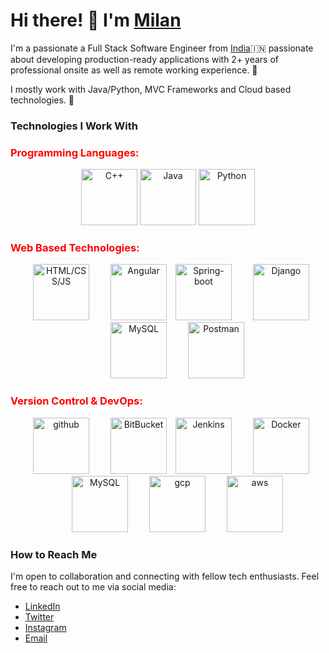 
# Hi there! 👋 I'm [Milan](https://www.linkedin.com/in/milanrajgupta/)

I'm a passionate a Full Stack Software Engineer from [India](https://en.wikipedia.org/wiki/India)🇮🇳   passionate about developing production-ready applications with 2+ years of professional onsite as well as remote working experience. 🎯

I mostly work with Java/Python, MVC Frameworks and Cloud based technologies. 🚀

### Technologies I Work With


<h3 style="color:red;">Programming Languages:</h3>

<div style="display: flex; flex-direction: row;">
  <div style="flex: 1; text-align: center; padding:0 10 0 10">
    <img  style="width: 90px; height: 90px; " src="https://download.logo.wine/logo/C%2B%2B/C%2B%2B-Logo.wine.png" alt="C++" />
    <img style="width: 90px; height: 90px; " src="https://camo.githubusercontent.com/b24914711d892af6d10c99624bb0fa576a0611ae17eb125380c517b2059063a4/68747470733a2f2f6e657861782e696e2f77702d636f6e74656e742f75706c6f6164732f323032302f31312f6a6176612d312e676966" alt="Java" />
    <img style="width: 90px; height: 90px;" src="https://camo.githubusercontent.com/dc38e4fd1687b889aab581dcb5ba64eca752806efc36a7a0bc450aa35cf5056c/68747470733a2f2f6d65646961312e67697068792e636f6d2f6d656469612f4b4171357734375239726d547576574f57612f67697068792e676966" alt="Python" />
  </div>
</div>

<h3 style="color:red;">Web Based Technologies:</h3>

<div style="display: flex; flex-direction: row;">
  <div style="flex: 1; text-align: center; padding:0 10 0 10">
    <img  style="width: 90px; height: 90px; margin-left: 10px;" src="https://raw.githubusercontent.com/itsksaurabh/itsksaurabh/master/assets/html-css-js.png" alt="HTML/CSS/JS" />
    <img style="width: 90px; height: 90px; margin-left: 30px;" src="https://miro.medium.com/v2/resize:fit:896/1*1ISnBKKdJMAb7kilkNqvbw.gif" alt="Angular" />
    <img  style="width: 90px; height: 90px; margin-left: 10px;" src="https://dz2cdn1.dzone.com/storage/temp/12434118-spring-boot-logo.png" alt="Spring-boot" />
    <img style="width: 90px; height: 90px; margin-left: 30px;" src="https://maxmautner.com/public/images/django.gif" alt="Django" />
    <img style="width: 90px; height: 90px; margin-left: 30px;" src="https://cdn.freebiesupply.com/logos/large/2x/mysql-logo-png-transparent.png" alt="MySQL" />
    <img style="width: 90px; height: 90px; margin-left: 30px;" src="https://community.cisco.com/t5/image/serverpage/image-id/76276iD6492463E5E8D6F7?v=v2" alt="Postman" />
    
  </div>
</div>

<h3 style="color:red;">Version Control & DevOps:</h3>

<div style="display: flex; flex-direction: row;">
  <div style="flex: 1; text-align: center; padding:0 10 0 10">
    <img  style="width: 90px; height: 90px; margin-left: 10px;" src="https://rapidapi.com/blog/wp-content/uploads/2017/01/octocat.gif" alt="github" />
    <img style="width: 90px; height: 90px; margin-left: 30px;" src="https://cdn.dribbble.com/users/18069/screenshots/2207700/bitbucket.gif" alt="BitBucket" />
    <img  style="width: 90px; height: 90px; margin-left: 10px;" src="https://cdn.icon-icons.com/icons2/2699/PNG/512/jenkins_logo_icon_170552.png" alt="Jenkins" />
    <img style="width: 90px; height: 90px; margin-left: 30px;" src="https://res.cloudinary.com/practicaldev/image/fetch/s--LYYAWSap--/c_limit%2Cf_auto%2Cfl_progressive%2Cq_66%2Cw_800/https://alphaville.github.io/optimization-engine/img/docker.gif" alt="Docker" />
    <img style="width: 90px; height: 90px; margin-left: 30px;" src="https://miro.medium.com/v2/resize:fit:1000/1*pUfSkjNdpS7i_jE3A8OV6Q.gif" alt="MySQL" />
    <img style="width: 90px; height: 90px; margin-left: 30px;" src="https://ayudaleyprotecciondatos.es/wp-content/uploads/2020/10/cloud-computing-google.jpg" alt="gcp" />
    <img style="width: 90px; height: 90px; margin-left: 30px;" src="https://media.tenor.com/GO7C6FD0y3YAAAAC/aws.gif" alt="aws" />

    
  </div>
</div>


### How to Reach Me

I'm open to collaboration and connecting with fellow tech enthusiasts. Feel free to reach out to me via social media:

- [LinkedIn](https://www.linkedin.com/in/milanrajgupta/)
- [Twitter](https://twitter.com/milanrajgupta)
- [Instagram](https://instagram.com/milanrajgupta)
- [Email](mailto:milankrofficial@gmail.com)
